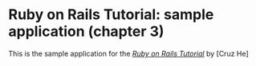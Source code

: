 # Ruby on Rails Tutorial: sample application (chapter 3)

This is the sample application for
the [*Ruby on Rails Tutorial*](http://railstutorial.org/)
by [Cruz He]